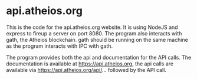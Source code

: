 # api.atheios.org
This is the code for the api.atheios.org website. It is using NodeJS and express to fireup a server on port 8080.
The program also interacts with gath, the Atheios blockchain. gath should be running on the same machine as the program interacts with IPC with gath.

The program provides both the api and documentation for the API calls. The documentation is available at https://api.atheios.org, the
api calls are available via https://api.atheios.org/api/... followed by the API call.
